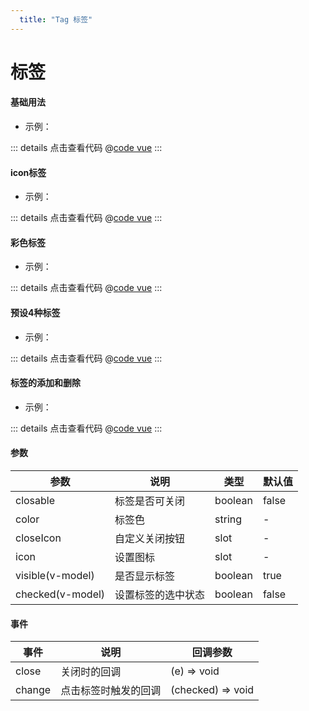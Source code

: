 ```yaml
---
  title: "Tag 标签"
---
```


# 标签

#### 基础用法

- 示例：

<clientOnly>
  <tagDemo1 />
</clientOnly>

::: details 点击查看代码
@[code vue](@components/tag/tagDemo1.vue)
:::

#### icon标签

- 示例：

<clientOnly>
  <tagDemo2 />
</clientOnly>

::: details 点击查看代码
@[code vue](@components/tag/tagDemo2.vue)
:::

#### 彩色标签

- 示例：

<clientOnly>
  <tagDemo3 />
</clientOnly>

::: details 点击查看代码
@[code vue](@components/tag/tagDemo3.vue)
:::

#### 预设4种标签

- 示例：

<clientOnly>
  <tagDemo4 />
</clientOnly>

::: details 点击查看代码
@[code vue](@components/tag/tagDemo4.vue)
:::

#### 标签的添加和删除

- 示例：

<clientOnly>
  <tagDemo5 />
</clientOnly>

::: details 点击查看代码
@[code vue](@components/tag/tagDemo5.vue)
:::

#### 参数
| 参数 | 说明 | 类型  | 默认值 |
| --- | --- | --- |  --- |
| closable | 标签是否可关闭 | boolean | false |
| color | 标签色 | string | - |
| closeIcon | 自定义关闭按钮 | slot | -|
| icon | 设置图标 | slot | - |
| visible(v-model) | 是否显示标签 | boolean | true |
| checked(v-model) | 设置标签的选中状态 | boolean | false |

#### 事件

| 事件 | 说明 | 回调参数 |
| --- | --- | --- |
| close | 关闭时的回调 | (e) => void |
| change | 点击标签时触发的回调 | (checked) => void |